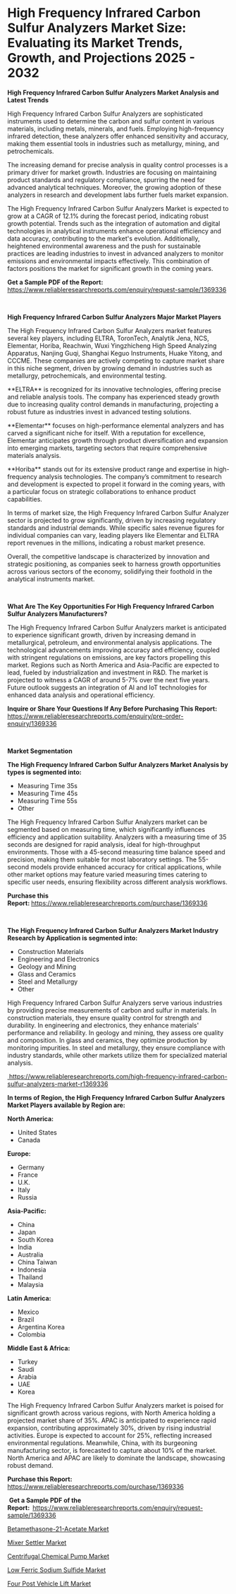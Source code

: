 <p><h1>High Frequency Infrared Carbon Sulfur Analyzers Market Size: Evaluating its Market Trends, Growth, and Projections 2025 - 2032</h1></p><p><strong>High Frequency Infrared Carbon Sulfur Analyzers Market Analysis and Latest Trends</strong></p>
<p><p>High Frequency Infrared Carbon Sulfur Analyzers are sophisticated instruments used to determine the carbon and sulfur content in various materials, including metals, minerals, and fuels. Employing high-frequency infrared detection, these analyzers offer enhanced sensitivity and accuracy, making them essential tools in industries such as metallurgy, mining, and petrochemicals. </p><p>The increasing demand for precise analysis in quality control processes is a primary driver for market growth. Industries are focusing on maintaining product standards and regulatory compliance, spurring the need for advanced analytical techniques. Moreover, the growing adoption of these analyzers in research and development labs further fuels market expansion. </p><p>The High Frequency Infrared Carbon Sulfur Analyzers Market is expected to grow at a CAGR of 12.1% during the forecast period, indicating robust growth potential. Trends such as the integration of automation and digital technologies in analytical instruments enhance operational efficiency and data accuracy, contributing to the market's evolution. Additionally, heightened environmental awareness and the push for sustainable practices are leading industries to invest in advanced analyzers to monitor emissions and environmental impacts effectively. This combination of factors positions the market for significant growth in the coming years.</p></p>
<p><strong>Get a Sample PDF of the Report:&nbsp;</strong> <a href="https://www.reliableresearchreports.com/enquiry/request-sample/1369336?utm_campaign=2264&utm_medium=2&utm_source=Github&utm_content=ia&utm_term=22032025&utm_id=high-frequency-infrared-carbon-sulfur-analyzers">https://www.reliableresearchreports.com/enquiry/request-sample/1369336</a></p>
<p>&nbsp;</p>
<p><strong>High Frequency Infrared Carbon Sulfur Analyzers Major Market Players</strong></p>
<p><p>The High Frequency Infrared Carbon Sulfur Analyzers market features several key players, including ELTRA, ToronTech, Analytik Jena, NCS, Elementar, Horiba, Reachwin, Wuxi Yingzhicheng High Speed Analyzing Apparatus, Nanjing Guqi, Shanghai Keguo Instruments, Huake Yitong, and CCCME. These companies are actively competing to capture market share in this niche segment, driven by growing demand in industries such as metallurgy, petrochemicals, and environmental testing.</p><p>**ELTRA** is recognized for its innovative technologies, offering precise and reliable analysis tools. The company has experienced steady growth due to increasing quality control demands in manufacturing, projecting a robust future as industries invest in advanced testing solutions.</p><p>**Elementar** focuses on high-performance elemental analyzers and has carved a significant niche for itself. With a reputation for excellence, Elementar anticipates growth through product diversification and expansion into emerging markets, targeting sectors that require comprehensive materials analysis.</p><p>**Horiba** stands out for its extensive product range and expertise in high-frequency analysis technologies. The company’s commitment to research and development is expected to propel it forward in the coming years, with a particular focus on strategic collaborations to enhance product capabilities.</p><p>In terms of market size, the High Frequency Infrared Carbon Sulfur Analyzer sector is projected to grow significantly, driven by increasing regulatory standards and industrial demands. While specific sales revenue figures for individual companies can vary, leading players like Elementar and ELTRA report revenues in the millions, indicating a robust market presence.</p><p>Overall, the competitive landscape is characterized by innovation and strategic positioning, as companies seek to harness growth opportunities across various sectors of the economy, solidifying their foothold in the analytical instruments market.</p></p>
<p>&nbsp;</p>
<p><strong>What Are The Key Opportunities For High Frequency Infrared Carbon Sulfur Analyzers Manufacturers?</strong></p>
<p><p>The High Frequency Infrared Carbon Sulfur Analyzers market is anticipated to experience significant growth, driven by increasing demand in metallurgical, petroleum, and environmental analysis applications. The technological advancements improving accuracy and efficiency, coupled with stringent regulations on emissions, are key factors propelling this market. Regions such as North America and Asia-Pacific are expected to lead, fueled by industrialization and investment in R&D. The market is projected to witness a CAGR of around 5-7% over the next five years. Future outlook suggests an integration of AI and IoT technologies for enhanced data analysis and operational efficiency.</p></p>
<p><strong>Inquire or Share Your Questions If Any Before Purchasing This Report:</strong> <a href="https://www.reliableresearchreports.com/enquiry/pre-order-enquiry/1369336?utm_campaign=2264&utm_medium=2&utm_source=Github&utm_content=ia&utm_term=22032025&utm_id=high-frequency-infrared-carbon-sulfur-analyzers">https://www.reliableresearchreports.com/enquiry/pre-order-enquiry/1369336</a></p>
<p>&nbsp;</p>
<p><strong>Market Segmentation</strong></p>
<p><strong>The High Frequency Infrared Carbon Sulfur Analyzers Market Analysis by types is segmented into:</strong></p>
<p><ul><li>Measuring Time 35s</li><li>Measuring Time 45s</li><li>Measuring Time 55s</li><li>Other</li></ul></p>
<p><p>The High Frequency Infrared Carbon Sulfur Analyzers market can be segmented based on measuring time, which significantly influences efficiency and application suitability. Analyzers with a measuring time of 35 seconds are designed for rapid analysis, ideal for high-throughput environments. Those with a 45-second measuring time balance speed and precision, making them suitable for most laboratory settings. The 55-second models provide enhanced accuracy for critical applications, while other market options may feature varied measuring times catering to specific user needs, ensuring flexibility across different analysis workflows.</p></p>
<p><strong>Purchase this Report:&nbsp;</strong><a href="https://www.reliableresearchreports.com/purchase/1369336?utm_campaign=2264&utm_medium=2&utm_source=Github&utm_content=ia&utm_term=22032025&utm_id=high-frequency-infrared-carbon-sulfur-analyzers">https://www.reliableresearchreports.com/purchase/1369336</a></p>
<p>&nbsp;</p>
<p><strong>The High Frequency Infrared Carbon Sulfur Analyzers Market Industry Research by Application is segmented into:</strong></p>
<p><ul><li>Construction Materials</li><li>Engineering and Electronics</li><li>Geology and Mining</li><li>Glass and Ceramics</li><li>Steel and Metallurgy</li><li>Other</li></ul></p>
<p><p>High Frequency Infrared Carbon Sulfur Analyzers serve various industries by providing precise measurements of carbon and sulfur in materials. In construction materials, they ensure quality control for strength and durability. In engineering and electronics, they enhance materials' performance and reliability. In geology and mining, they assess ore quality and composition. In glass and ceramics, they optimize production by monitoring impurities. In steel and metallurgy, they ensure compliance with industry standards, while other markets utilize them for specialized material analysis.</p></p>
<p><a href="https://www.reliableresearchreports.com/high-frequency-infrared-carbon-sulfur-analyzers-market-r1369336?utm_campaign=2264&utm_medium=2&utm_source=Github&utm_content=ia&utm_term=22032025&utm_id=high-frequency-infrared-carbon-sulfur-analyzers">&nbsp;https://www.reliableresearchreports.com/high-frequency-infrared-carbon-sulfur-analyzers-market-r1369336</a></p>
<p><strong>In terms of Region, the High Frequency Infrared Carbon Sulfur Analyzers Market Players available by Region are:</strong></p>
<p>
    <p> <strong> North America: </strong>
        <ul>
            <li>United States</li>
            <li>Canada</li>
        </ul>
        </p> 
    <p> <strong> Europe: </strong>
        <ul>
            <li>Germany</li>
            <li>France</li>
            <li>U.K.</li>
            <li>Italy</li>
            <li>Russia</li>
        </ul>
        </p> 
    <p> <strong> Asia-Pacific: </strong>
        <ul>
            <li>China</li>
            <li>Japan</li>
            <li>South Korea</li>
            <li>India</li>
            <li>Australia</li>
            <li>China Taiwan</li>
            <li>Indonesia</li>
            <li>Thailand</li>
            <li>Malaysia</li>
        </ul>
        </p> 
    <p> <strong> Latin America: </strong>
        <ul>
            <li>Mexico</li>
            <li>Brazil</li>
            <li>Argentina Korea</li>
            <li>Colombia</li>
        </ul>
        </p> 
    <p> <strong> Middle East & Africa: </strong>
        <ul>
            <li>Turkey</li>
            <li>Saudi</li>
            <li>Arabia</li>
            <li>UAE</li>
            <li>Korea</li>
        </ul>
    </p>
    </p>
<p><p>The High Frequency Infrared Carbon Sulfur Analyzers market is poised for significant growth across various regions, with North America holding a projected market share of 35%. APAC is anticipated to experience rapid expansion, contributing approximately 30%, driven by rising industrial activities. Europe is expected to account for 25%, reflecting increased environmental regulations. Meanwhile, China, with its burgeoning manufacturing sector, is forecasted to capture about 10% of the market. North America and APAC are likely to dominate the landscape, showcasing robust demand.</p></p>
<p><strong>Purchase this Report: </strong><a href="https://www.reliableresearchreports.com/purchase/1369336?utm_campaign=2264&utm_medium=2&utm_source=Github&utm_content=ia&utm_term=22032025&utm_id=high-frequency-infrared-carbon-sulfur-analyzers">https://www.reliableresearchreports.com/purchase/1369336</a></p>
<p>&nbsp;<strong>Get a Sample PDF of the Report:&nbsp;&nbsp;</strong><a href="https://www.reliableresearchreports.com/enquiry/request-sample/1369336?utm_campaign=2264&utm_medium=2&utm_source=Github&utm_content=ia&utm_term=22032025&utm_id=high-frequency-infrared-carbon-sulfur-analyzers">https://www.reliableresearchreports.com/enquiry/request-sample/1369336</a></p>
<p><strong></strong></p>
<p><p><a href="https://github.com/shongranch73/Market-Research-Report-List-1/blob/main/betamethasone-21-acetate-market.md?utm_campaign=2264&utm_medium=2&utm_source=Github&utm_content=ia&utm_term=22032025&utm_id=high-frequency-infrared-carbon-sulfur-analyzers">Betamethasone-21-Acetate Market</a></p><p><a href="https://www.linkedin.com/pulse/latest-research-mixer-settler-market-revenue-valuation-bs2ae?utm_campaign=2264&utm_medium=2&utm_source=Github&utm_content=ia&utm_term=22032025&utm_id=high-frequency-infrared-carbon-sulfur-analyzers">Mixer Settler Market</a></p><p><a href="https://www.linkedin.com/pulse/centrifugal-chemical-pump-market-research-industry-data-forecasted-sqhse?utm_campaign=2264&utm_medium=2&utm_source=Github&utm_content=ia&utm_term=22032025&utm_id=high-frequency-infrared-carbon-sulfur-analyzers">Centrifugal Chemical Pump Market</a></p><p><a href="https://github.com/amourdeeks8j/Market-Research-Report-List-1/blob/main/low-ferric-sodium-sulfide-market.md?utm_campaign=2264&utm_medium=2&utm_source=Github&utm_content=ia&utm_term=22032025&utm_id=high-frequency-infrared-carbon-sulfur-analyzers">Low Ferric Sodium Sulfide Market</a></p><p><a href="https://www.linkedin.com/pulse/in-depth-study-four-post-vehicle-lift-market-size-dynamics-gquze?utm_campaign=2264&utm_medium=2&utm_source=Github&utm_content=ia&utm_term=22032025&utm_id=high-frequency-infrared-carbon-sulfur-analyzers">Four Post Vehicle Lift Market</a></p></p>